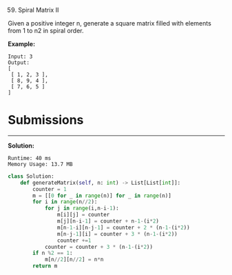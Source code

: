 59. Spiral Matrix II

Given a positive integer n, generate a square matrix filled with elements from 1 to n2 in spiral order.

**Example:**
```
Input: 3
Output:
[
 [ 1, 2, 3 ],
 [ 8, 9, 4 ],
 [ 7, 6, 5 ]
]
```

# Submissions
---
**Solution:**
```
Runtime: 40 ms
Memory Usage: 13.7 MB
```
```python
class Solution:
    def generateMatrix(self, n: int) -> List[List[int]]:
        counter = 1
        m = [[0 for _ in range(n)] for _ in range(n)]
        for i in range(n//2):
            for j in range(i,n-i-1):
                m[i][j] = counter
                m[j][n-i-1] = counter + n-1-(i*2)
                m[n-1-i][n-j-1] = counter + 2 * (n-1-(i*2))
                m[n-j-1][i] = counter + 3 * (n-1-(i*2))
                counter +=1
            counter = counter + 3 * (n-1-(i*2))
        if n %2 == 1:
            m[n//2][n//2] = n*n
        return m
```